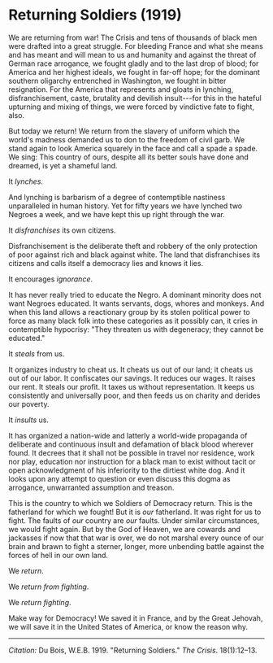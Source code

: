 <!--
title:   Returning Soldiers
author:  Du Bois, W.E.B.
journal: The Crisis
year:    1919
volume:  18
issue:   1
pages:   12-13
-->
# Returning Soldiers (1919)

We are returning from war! <span class = "small-caps">The Crisis</span> and tens of thousands of black men were drafted into a great struggle. For bleeding France and what she means and has meant and will mean to us and humanity and against the threat of German race arrogance, we fought gladly and to the last drop of blood; for America and her highest ideals, we fought in far-off hope; for the dominant southern oligarchy entrenched in Washington, we fought in bitter resignation. For the America that represents and gloats in lynching, disfranchisement, caste, brutality and devilish insult---for this in the hateful upturning and mixing of things, we were forced by vindictive fate to fight, also.

But today we return! We return from the slavery of uniform which the world's madness demanded us to don to the freedom of civil garb. We stand again to look America squarely in the face and call a spade a spade. We sing: This country of ours, despite all its better souls have done and dreamed, is yet a shameful land.

It *lynches*.

And lynching is barbarism of a degree of contemptible nastiness unparalleled in human history. Yet for fifty years we have lynched two Negroes a week, and we have kept this up right through the war.

It *disfranchises* its own citizens.

Disfranchisement is the deliberate theft and robbery of the only protection of poor against rich and black against white. The land that disfranchises its citizens and calls itself a democracy lies and knows it lies.

It encourages *ignorance*.

It has never really tried to educate the Negro. A dominant minority does not want Negroes educated. It wants servants, dogs, whores and monkeys. And when this land allows a reactionary group by its stolen political power to force as many black folk into these categories as it possibly can, it cries in contemptible hypocrisy: "They threaten us with degeneracy; they cannot be educated."

It *steals* from us.

It organizes industry to cheat us. It cheats us out of our land; it cheats us out of our labor. It confiscates our savings. It reduces our wages. It raises our rent. It steals our profit. It taxes us without representation. It keeps us consistently and universally poor, and then feeds us on charity and derides our poverty.

It *insults* us.

It has organized a nation-wide and latterly a world-wide propaganda of deliberate and continuous insult and defamation of black blood wherever found. It decrees that it shall not be possible in travel nor residence, work nor play, education nor instruction for a black man to exist without tacit or open acknowledgment of his inferiority to the dirtiest white dog. And it looks upon any attempt to question or even discuss this dogma as arrogance, unwarranted assumption and treason.

This is the country to which we Soldiers of Democracy return. This is the fatherland for which we fought! But it is *our* fatherland. It was right for us to fight. The faults of *our* country are *our* faults. Under similar circumstances, we would fight again. But by the God of Heaven, we are cowards and jackasses if now that that war is over, we do not marshal every ounce of our brain and brawn to fight a sterner, longer, more unbending battle against the forces of hell in our own land.

We *return*.

We *return from fighting*.

We *return fighting*.

Make way for Democracy! We saved it in France, and by the Great Jehovah, we will save it in the United States of America, or know the reason why.

______________
*Citation:* Du Bois, W.E.B. 1919. "Returning Soldiers." *The Crisis*. 18(1):12&ndash;13.